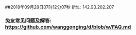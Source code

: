 ##2018年09月28日07时12分07秒 新址: 142.93.202.207
### 兔友常见问题及解答: https://github.com/wanggonging/d/blob/w/FAQ.md
